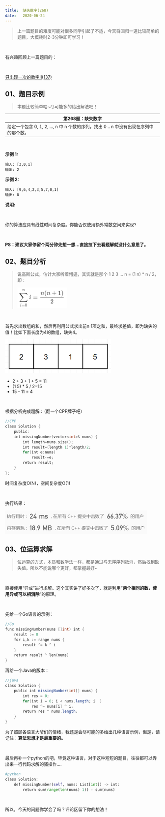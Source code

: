 ```yaml
---
title:	缺失数字(268)
date:	2020-06-24
---
```


> 上一篇题目的难度可能对很多同学引起了不适，今天将回归一道比较简单的题目，大概耗时2-3分钟即可学习！

<br/>

有兴趣回顾上一篇题目的：

<br/>

 [只出现一次的数字Ⅱ(137)](learning/1.8/805.md) 

## 01、题目示例

> 本题比较简单哈~尽可能多的给出解法吧！

| 第268题：缺失数字                                            |
| ------------------------------------------------------------ |
| 给定一个包含 0, 1, 2, ..., n 中 n 个数的序列，找出 0 .. n 中没有出现在序列中的那个数。 |

<br/>

**示例 1:**

```
输入: [3,0,1]
输出: 2
```

**示例 2:**

```
输入: [9,6,4,2,3,5,7,0,1]
输出: 8
```

**说明:**

 <br/>

你的算法应具有线性时间复杂度。你能否仅使用额外常数空间来实现?

 <br/>

**PS：建议大家停留个两分钟先想一想...直接拉下去看题解就没什么意思了。**

## 02、题目分析

> 说高斯公式，估计大家听着懵逼，其实就是那个  1 2 3 ... n = (1 n) * n / 2，即：
>
> <img src="./806/1.jpg" alt="PNG" style="zoom: 80%;" />

 <br/>

首先求出数组的和，然后再利用公式求出前n 1项之和，最终求差值，即为缺失的值！比如下面长度为4的数组，缺失4。

<img src="./806/2.jpg" alt="PNG" style="zoom: 80%;" />

- 2 + 3  + 1 + 5 = 11
- (1 5) * 5 / 2=15
- 15 - 11 = 4

 <br/>

根据分析完成题解：（翻一个CPP牌子吧）

```c
//CPP 
class Solution { 
    public:
    int missingNumber(vector<int>& nums) {
        int length=nums.size(); 
        int result=(length 1)*length/2;
        for(int e:nums) 
            result-=e;
        return result;
    }
};
```

时间复杂度O(N)，空间复杂度O(1)

 <br/>

执行结果：

<img src="./806/3.jpg" alt="PNG" style="zoom: 80%;" />

## 03、位运算求解

> 位运算的方式，本质和数学法一样，都是通过与无序序列抵消，然后找到缺失值。所以不能说哪个更好，都掌握最好~

 <br/>

直接使用“异或”进行求解。这个其实讲了好多次了，就是利用“**两个相同的数，使用异或可以相消除**”的原理。

 <br/>

先给一个Go语言的示例：

```go
//Go
func missingNumber(nums []int) int {
    result := 0
    for i,k := range nums {
        result ^= k ^ i
    }
    return result ^ len(nums)
}
```

再给一个Java的版本：

```java
//java
class Solution {
    public int missingNumber(int[] nums) {
        int res = 0;
        for(int i = 0; i < nums.length; i  )
            res ^= nums[i] ^ i;
        return res ^ nums.length;
    }
}
```

为了照顾各语言大爷们的情绪，我还是会尽可能的多给出几种语言示例，但是，请记住：**算法思想才是最重要的。**

 <br/>

最后再补一个python的吧，毕竟这种语言，对于这种短短的题目，往往都可以弄出来一行代码求解的骚操作....

```python
#python
class Solution:
    def missingNumber(self, nums: List[int]) -> int:
        return sum(range(len(nums) 1)) - sum(nums)
```

 <br/>

所以，今天的问题你学会了吗？评论区留下你的想法！